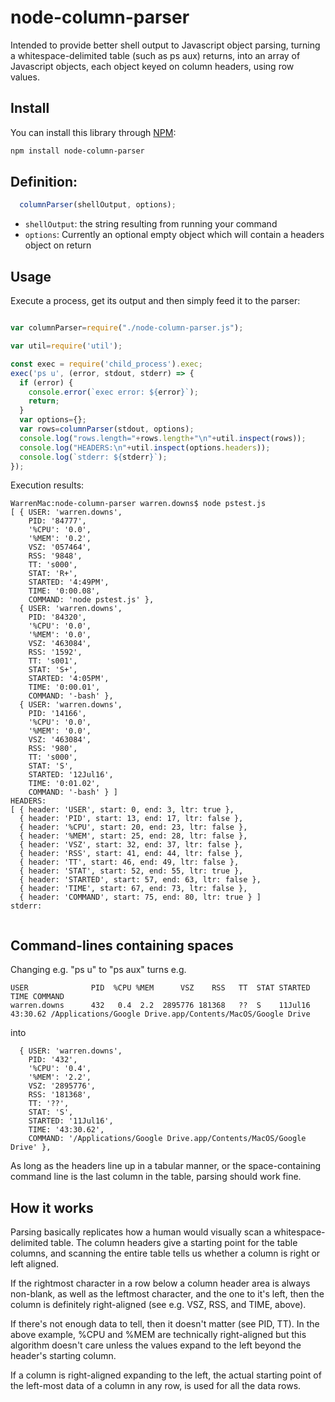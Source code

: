 # node-column-parser
Intended to provide better shell output to Javascript object parsing, turning a whitespace-delimited table (such as ps aux) returns, into an array of Javascript objects, each object keyed on column headers, using row values.

## Install

You can install this library through [NPM](https://www.npmjs.org/package/node-column-parser):

```bash
npm install node-column-parser
```

## Definition:

```javascript
  columnParser(shellOutput, options);
```

* `shellOutput`: the string resulting from running your command
* `options`: Currently an optional empty object which will contain a headers object on return

## Usage

Execute a process, get its output and then simply
feed it to the parser:

``` javascript

var columnParser=require("./node-column-parser.js");

var util=require('util');

const exec = require('child_process').exec;
exec('ps u', (error, stdout, stderr) => {
  if (error) {
    console.error(`exec error: ${error}`);
    return;
  }
  var options={};
  var rows=columnParser(stdout, options);
  console.log("rows.length="+rows.length+"\n"+util.inspect(rows));
  console.log("HEADERS:\n"+util.inspect(options.headers));
  console.log(`stderr: ${stderr}`);
});
```

Execution results:

```
WarrenMac:node-column-parser warren.downs$ node pstest.js
[ { USER: 'warren.downs',
    PID: '84777',
    '%CPU': '0.0',
    '%MEM': '0.2',
    VSZ: '057464',
    RSS: '9848',
    TT: 's000',
    STAT: 'R+',
    STARTED: '4:49PM',
    TIME: '0:00.08',
    COMMAND: 'node pstest.js' },
  { USER: 'warren.downs',
    PID: '84320',
    '%CPU': '0.0',
    '%MEM': '0.0',
    VSZ: '463084',
    RSS: '1592',
    TT: 's001',
    STAT: 'S+',
    STARTED: '4:05PM',
    TIME: '0:00.01',
    COMMAND: '-bash' },
  { USER: 'warren.downs',
    PID: '14166',
    '%CPU': '0.0',
    '%MEM': '0.0',
    VSZ: '463084',
    RSS: '980',
    TT: 's000',
    STAT: 'S',
    STARTED: '12Jul16',
    TIME: '0:01.02',
    COMMAND: '-bash' } ]
HEADERS:
[ { header: 'USER', start: 0, end: 3, ltr: true },
  { header: 'PID', start: 13, end: 17, ltr: false },
  { header: '%CPU', start: 20, end: 23, ltr: false },
  { header: '%MEM', start: 25, end: 28, ltr: false },
  { header: 'VSZ', start: 32, end: 37, ltr: false },
  { header: 'RSS', start: 41, end: 44, ltr: false },
  { header: 'TT', start: 46, end: 49, ltr: false },
  { header: 'STAT', start: 52, end: 55, ltr: true },
  { header: 'STARTED', start: 57, end: 63, ltr: false },
  { header: 'TIME', start: 67, end: 73, ltr: false },
  { header: 'COMMAND', start: 75, end: 80, ltr: true } ]
stderr: 


```

## Command-lines containing spaces

Changing e.g. "ps u" to "ps aux" turns e.g.
```
USER              PID  %CPU %MEM      VSZ    RSS   TT  STAT STARTED      TIME COMMAND
warren.downs      432   0.4  2.2  2895776 181368   ??  S    11Jul16  43:30.62 /Applications/Google Drive.app/Contents/MacOS/Google Drive
```
into
```
  { USER: 'warren.downs',
    PID: '432',
    '%CPU': '0.4',
    '%MEM': '2.2',
    VSZ: '2895776',
    RSS: '181368',
    TT: '??',
    STAT: 'S',
    STARTED: '11Jul16',
    TIME: '43:30.62',
    COMMAND: '/Applications/Google Drive.app/Contents/MacOS/Google Drive' },
```

As long as the headers line up in a tabular manner, or the space-containing command line is the last column in the table,
parsing should work fine.

## How it works
Parsing basically replicates how a human would visually scan a whitespace-delimited table.  The column headers give
a starting point for the table columns, and scanning the entire table tells us whether a column is right or left
aligned.

If the rightmost character in a row below a column header area is always non-blank, as well as the leftmost character,
and the one to it's left, then the column is definitely right-aligned (see e.g. VSZ, RSS, and TIME, above).

If there's not enough data to tell, then it doesn't matter (see PID, TT).  In the above example, %CPU and %MEM are
technically right-aligned but this algorithm doesn't care unless the values expand to the left beyond the header's
starting column.

If a column is right-aligned expanding to the left, the actual starting point of the left-most data of a column
in any row, is used for all the data rows.
